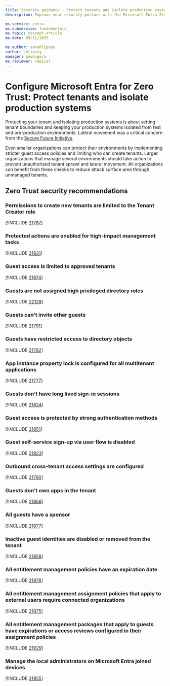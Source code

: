 ```yaml
---
title: Security guidance - Protect tenants and isolate production systems
description: Improve your security posture with the Microsoft Entra Zero Trust assessment to protect tenants and isolate production systems.

ms.service: entra
ms.subservice: fundamentals
ms.topic: concept-article
ms.date: 09/11/2025

ms.author: sarahlipsey
author: shlipsey
manager: pmwongera
ms.reviewer: ramical
---
```

# Configure Microsoft Entra for Zero Trust: Protect tenants and isolate production systems

Protecting your tenant and isolating production systems is about setting tenant boundaries and keeping your production systems isolated from test and pre-production environments. Lateral movement was a critical concern from the [Secure Future Initiative](https://www.microsoft.com/trust-center/security/secure-future-initiative?msockid=2bad2df65a416adb0e5838355b3e6b95#SFI-pillars). 

Even smaller organizations can protect their environments by implementing stricter guest access policies and limiting who can create tenants. Larger organizations that manage several environments should take action to prevent unauthorized tenant sprawl and lateral movement. All organizations can benefit from these checks to reduce attack surface area through unmanaged tenants.

## Zero Trust security recommendations

### Permissions to create new tenants are limited to the Tenant Creator role
[!INCLUDE [21787](../includes/secure-recommendations/21787.md)]

### Protected actions are enabled for high-impact management tasks
[!INCLUDE [21831](../includes/secure-recommendations/21831.md)]

### Guest access is limited to approved tenants
[!INCLUDE [21874](../includes/secure-recommendations/21874.md)]

### Guests are not assigned high privileged directory roles
[!INCLUDE [22128](../includes/secure-recommendations/22128.md)]

### Guests can't invite other guests
[!INCLUDE [21791](../includes/secure-recommendations/21791.md)]

### Guests have restricted access to directory objects
[!INCLUDE [21792](../includes/secure-recommendations/21792.md)]

### App instance property lock is configured for all multitenant applications
[!INCLUDE [21777](../includes/secure-recommendations/21777.md)]

### Guests don't have long lived sign-in sessions
[!INCLUDE [21824](../includes/secure-recommendations/21824.md)]

### Guest access is protected by strong authentication methods
[!INCLUDE [21851](../includes/secure-recommendations/21851.md)]

### Guest self-service sign-up via user flow is disabled
[!INCLUDE [21823](../includes/secure-recommendations/21823.md)]

### Outbound cross-tenant access settings are configured
[!INCLUDE [21790](../includes/secure-recommendations/21790.md)]

### Guests don't own apps in the tenant
[!INCLUDE [21868](../includes/secure-recommendations/21868.md)]

### All guests have a sponsor
[!INCLUDE [21877](../includes/secure-recommendations/21877.md)]

### Inactive guest identities are disabled or removed from the tenant
[!INCLUDE [21858](../includes/secure-recommendations/21858.md)]

### All entitlement management policies have an expiration date
[!INCLUDE [21878](../includes/secure-recommendations/21878.md)]

### All entitlement management assignment policies that apply to external users require connected organizations 
[!INCLUDE [21875](../includes/secure-recommendations/21875.md)]

### All entitlement management packages that apply to guests have expirations or access reviews configured in their assignment policies
[!INCLUDE [21929](../includes/secure-recommendations/21929.md)]

### Manage the local administrators on Microsoft Entra joined devices
[!INCLUDE [21955](../includes/secure-recommendations/21955.md)]
